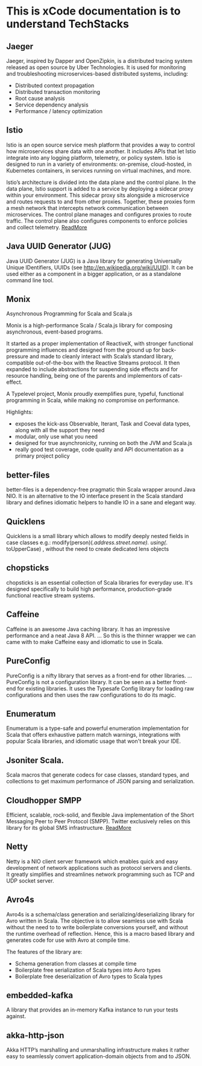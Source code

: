 # This is xCode documentation is to understand TechStacks

## Jaeger

Jaeger, inspired by Dapper and OpenZipkin, is a distributed tracing system released as open source by Uber Technologies. It is used for monitoring and troubleshooting microservices-based distributed systems, including:

   - Distributed context propagation
   - Distributed transaction monitoring
   - Root cause analysis
   - Service dependency analysis
   - Performance / latency optimization

##  Istio  
Istio is an open source service mesh platform that provides a way to control how microservices share data with one another. It includes APIs that let Istio integrate into any logging platform, telemetry, or policy system. Istio is designed to run in a variety of environments: on-premise, cloud-hosted, in Kubernetes containers, in services running on virtual machines, and more.

Istio’s architecture is divided into the data plane and the control plane. In the data plane, Istio support is added to a service by deploying a sidecar proxy within your environment. This sidecar proxy sits alongside a microservice and routes requests to and from other proxies. Together, these proxies form a mesh network that intercepts network communication between microservices. The control plane manages and configures proxies to route traffic. The control plane also configures components to enforce policies and collect telemetry. [ReadMore][istio] 

## Java UUID Generator (JUG)

Java UUID Generator (JUG) is a Java library for generating Universally Unique IDentifiers, UUIDs (see http://en.wikipedia.org/wiki/UUID). It can be used either as a component in a bigger application, or as a standalone command line tool.


## Monix
Asynchronous Programming for Scala and Scala.js

Monix is a high-performance Scala / Scala.js library for composing asynchronous, event-based programs.

It started as a proper implementation of ReactiveX, with stronger functional programming influences and designed from the ground up for back-pressure and made to cleanly interact with Scala’s standard library, compatible out-of-the-box with the Reactive Streams protocol. It then expanded to include abstractions for suspending side effects and for resource handling, being one of the parents and implementors of cats-effect.

A Typelevel project, Monix proudly exemplifies pure, typeful, functional programming in Scala, while making no compromise on performance.

Highlights:

   - exposes the kick-ass Observable, Iterant, Task and Coeval data types, along with all the support they need
   - modular, only use what you need
   - designed for true asynchronicity, running on both the JVM and Scala.js
   - really good test coverage, code quality and API documentation as a primary project policy


## better-files

better-files is a dependency-free pragmatic thin Scala wrapper around Java NIO. It is an alternative to the IO interface present in the Scala standard library and defines idiomatic helpers to handle IO in a sane and elegant way.

## Quicklens
Quicklens is a small library which allows to modify deeply nested fields in case classes e.g.: modify(person)(_.address.street.name). using(_. toUpperCase) , without the need to create dedicated lens objects


## chopsticks

chopsticks is an essential collection of Scala libraries for everyday use. It's designed specifically to build high performance, production-grade functional reactive stream systems.

## Caffeine

Caffeine is an awesome Java caching library. It has an impressive performance and a neat Java 8 API. ... So this is the thinner wrapper we can came with to make Caffeine easy and idiomatic to use in Scala.


## PureConfig 

PureConfig is a nifty library that serves as a front-end for other libraries. ... PureConfig is not a configuration library. It can be seen as a better front-end for existing libraries. It uses the Typesafe Config library for loading raw configurations and then uses the raw configurations to do its magic.

## Enumeratum 

Enumeratum is a type-safe and powerful enumeration implementation for Scala that offers exhaustive pattern match warnings, integrations with popular Scala libraries, and idiomatic usage that won't break your IDE.

## Jsoniter Scala. 

Scala macros that generate codecs for case classes, standard types, and collections to get maximum performance of JSON parsing and serialization.

## Cloudhopper SMPP

Efficient, scalable, rock-solid, and flexible Java implementation of the Short Messaging Peer to Peer Protocol (SMPP).
Twitter exclusively relies on this library for its global SMS infrastructure.  [ReadMore][cloudhopper-smpp] 

## Netty 

Netty is a NIO client server framework which enables quick and easy development of network applications such as protocol servers and clients. It greatly simplifies and streamlines network programming such as TCP and UDP socket server.

## Avro4s

Avro4s is a schema/class generation and serializing/deserializing library for Avro written in Scala. The objective is to allow seamless use with Scala without the need to to write boilerplate conversions yourself, and without the runtime overhead of reflection. Hence, this is a macro based library and generates code for use with Avro at compile time.

The features of the library are:
-  Schema generation from classes at compile time
-  Boilerplate free serialization of Scala types into Avro types
-  Boilerplate free deserialization of Avro types to Scala types

## embedded-kafka

A library that provides an in-memory Kafka instance to run your tests against.

## akka-http-json

Akka HTTP’s marshalling and unmarshalling infrastructure makes it rather easy to seamlessly convert application-domain objects from and to JSON. 

[istio]: <https://www.redhat.com/en/topics/microservices/what-is-istio>
[cloudhopper-smpp]: <https://github.com/fizzed/cloudhopper-smpp>
